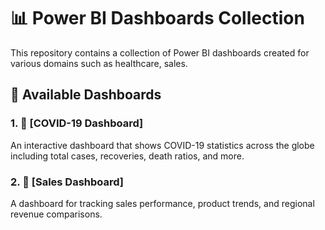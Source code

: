 # 📊 Power BI Dashboards Collection

This repository contains a collection of Power BI dashboards created for various domains such as healthcare, sales.

## 🧾 Available Dashboards

### 1. 🦠 [COVID-19 Dashboard]
An interactive dashboard that shows COVID-19 statistics across the globe including total cases, recoveries, death ratios, and more.

### 2. 💼 [Sales Dashboard]
A dashboard for tracking sales performance, product trends, and regional revenue comparisons.
